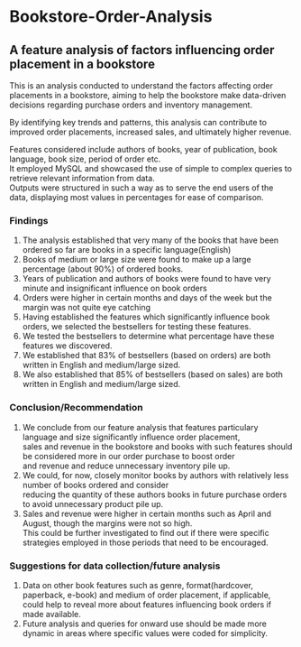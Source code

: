 # Bookstore-Order-Analysis
## A feature analysis of factors influencing order placement in a bookstore

This is an analysis conducted to understand the factors affecting order placements in a bookstore, aiming to help the bookstore make 
data-driven decisions regarding purchase orders and inventory management. 

By identifying key trends and patterns, this analysis can contribute to improved order placements, increased sales, and ultimately higher revenue.

Features considered include authors of books, year of publication, book language, book size, period of order etc.<br>
It employed MySQL and showcased the use of simple to complex queries to retrieve relevant information from data.<br>
Outputs were structured in such a way as to serve the end users of the data, displaying most values in percentages for ease of comparison.<br>

### Findings

1. The analysis established that very many of the books that have been ordered so far are books in a specific language(English)<br>
2. Books of medium or large size were found to make up a large percentage (about 90%) of ordered books.<br>
3. Years of publication and authors of books were found to have very minute and insignificant influence on book orders<br>
4. Orders were higher in certain months and days of the week but the margin was not quite eye catching<br> 
5. Having established the features which significantly influence book orders, we selected the bestsellers for testing these features.<br>
6. We tested the bestsellers to determine what percentage have these features we discovered.<br>
7. We established that 83% of bestsellers (based on orders) are both written in English and medium/large sized.<br> 
8. We also established that 85% of bestsellers (based on sales) are both written in English and medium/large sized.


### Conclusion/Recommendation

1. We conclude from our feature analysis that features particulary language and size significantly influence order placement,<br>
sales and revenue in the bookstore and books with such features should be considered more in our order purchase to boost order <br>
and revenue and reduce unnecessary inventory pile up.
2. We could, for now, closely monitor books by authors with relatively less number of books ordered and consider<br>
reducing the quantity of these authors books in future purchase orders to avoid unnecessary product pile up.
3. Sales and revenue were higher in certain months such as April and August, though the margins were not so high.<br>
This could be further investigated to find out if there were specific strategies employed in those periods that need to be encouraged.

### Suggestions for data collection/future analysis

1. Data on other book features such as genre, format(hardcover, paperback, e-book) and medium of order placement, if applicable,<br>
could help to reveal more about features influencing book orders if made available.<br>
3. Future analysis and queries for onward use should be made more dynamic in areas where specific values were coded for simplicity.


